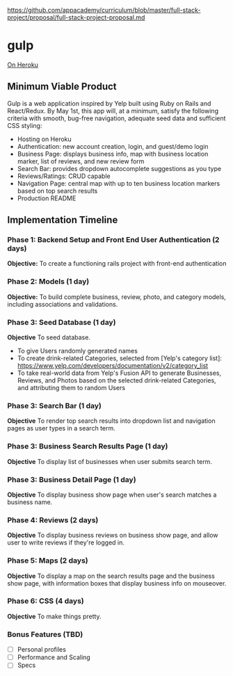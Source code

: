 https://github.com/appacademy/curriculum/blob/master/full-stack-project/proposal/full-stack-project-proposal.md

# gulp

[On Heroku][heroku]

[heroku]: nkhem-gulp.herokuapp.com

## Minimum Viable Product

Gulp is a web application inspired by Yelp built using Ruby on Rails
and React/Redux.  By May 1st, this app will, at a minimum, satisfy the
following criteria with smooth, bug-free navigation, adequate seed data and
sufficient CSS styling:

- Hosting on Heroku
- Authentication: new account creation, login, and guest/demo login
- Business Page: displays business info, map with business location marker, list of reviews, and new review form
- Search Bar: provides dropdown autocomplete suggestions as you type
- Reviews/Ratings: CRUD capable
- Navigation Page: central map with up to ten business location markers based on top search results
- Production README

## Implementation Timeline

### Phase 1: Backend Setup and Front End User Authentication (2 days)

**Objective:** To create a functioning rails project with front-end authentication

### Phase 2: Models (1 day)

**Objective:** To build complete business, review, photo, and category models, including associations and validations.

### Phase 3: Seed Database (1 day)
**Objective** To seed database.
* To give Users randomly generated names
* To create drink-related Categories, selected from [Yelp's category list]: https://www.yelp.com/developers/documentation/v2/category_list
* To take real-world data from Yelp's Fusion API to generate Businesses, Reviews, and Photos based on the selected drink-related Categories, and attributing them to random Users

### Phase 3: Search Bar (1 day)
**Objective** To render top search results into dropdown list and navigation pages as user types in a search term.

### Phase 3: Business Search Results Page (1 day)
**Objective** To display list of businesses when user submits search term.

### Phase 3: Business Detail Page (1 day)
**Objective** To display business show page when user's search matches a business name.

### Phase 4: Reviews (2 days)
**Objective** To display business reviews on business show page, and allow user to write reviews if they're logged in.

### Phase 5: Maps (2 days)
**Objective** To display a map on the search results page and the business show page, with information boxes that display business info on mouseover.

### Phase 6: CSS (4 days)
**Objective** To make things pretty.


### Bonus Features (TBD)
- [ ] Personal profiles
- [ ] Performance and Scaling
- [ ] Specs
